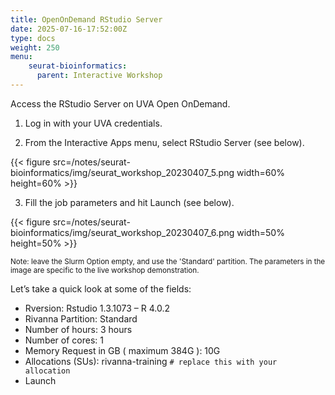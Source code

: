 ```yaml
---
title: OpenOnDemand RStudio Server
date: 2025-07-16-17:52:00Z
type: docs 
weight: 250
menu: 
    seurat-bioinformatics:
      parent: Interactive Workshop
---
```


Access the RStudio Server on UVA Open OnDemand.

1. Log in with your UVA credentials. 

2. From the Interactive Apps menu, select RStudio Server (see below).

{{< figure src=/notes/seurat-bioinformatics/img/seurat_workshop_20230407_5.png width=60% height=60% >}}

3. Fill the job parameters and hit Launch (see below).

{{< figure src=/notes/seurat-bioinformatics/img/seurat_workshop_20230407_6.png width=50% height=50% >}}

<small> Note: leave the Slurm Option empty, and use the 'Standard' partition. The parameters in the image are specific to the live workshop demonstration. </small>

Let’s take a quick look at some of the fields:
  * Rversion: Rstudio 1.3.1073 – R 4.0.2
  * Rivanna Partition: Standard
  * Number of hours: 3 hours
  * Number of cores: 1
  * Memory Request in GB ( maximum 384G ): 10G
  * Allocations (SUs): rivanna-training `# replace this with your allocation`
  * Launch

